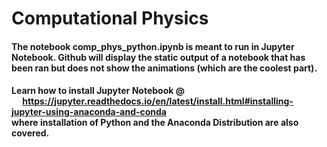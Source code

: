 # Computational Physics
#### The notebook comp_phys_python.ipynb is meant to run in Jupyter Notebook. Github will display the static output of a notebook that has been ran but does not show the animations (which are the coolest part). 
#### Learn how to install Jupyter Notebook @ <br> &emsp; https://jupyter.readthedocs.io/en/latest/install.html#installing-jupyter-using-anaconda-and-conda <br> where installation of Python and the Anaconda Distribution are also covered.
